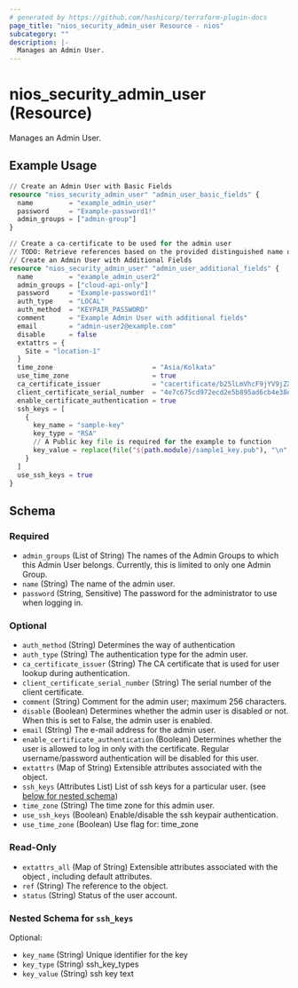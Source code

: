 ```yaml
---
# generated by https://github.com/hashicorp/terraform-plugin-docs
page_title: "nios_security_admin_user Resource - nios"
subcategory: ""
description: |-
  Manages an Admin User.
---
```


# nios_security_admin_user (Resource)

Manages an Admin User.

## Example Usage

```terraform
// Create an Admin User with Basic Fields
resource "nios_security_admin_user" "admin_user_basic_fields" {
  name         = "example_admin_user"
  password     = "Example-password1!"
  admin_groups = ["admin-group"]
}

// Create a ca-certificate to be used for the admin user
// TODO: Retrieve references based on the provided distinguished name of the object: cacertificate
// Create an Admin User with Additional Fields
resource "nios_security_admin_user" "admin_user_additional_fields" {
  name         = "example_admin_user2"
  admin_groups = ["cloud-api-only"]
  password     = "Example-password1!"
  auth_type    = "LOCAL"
  auth_method  = "KEYPAIR_PASSWORD"
  comment      = "Example Admin User with additional fields"
  email        = "admin-user2@example.com"
  disable      = false
  extattrs = {
    Site = "location-1"
  }
  time_zone                         = "Asia/Kolkata"
  use_time_zone                     = true
  ca_certificate_issuer             = "cacertificate/b25lLmVhcF9jYV9jZXJ0JDAuNzg5Y2IyOGVkZDgyMDE5MTYzODljOGQ5MGI2MTM4YmFlNDIxODY1YmY2YWZlMTdiMmEyNDRjNTIwNDRkMGQ3NWFiMGY0MGFjNTBmYzc3ZGMwM2YwOTI2NWRhNDRkYzllMjQ0OTBkZmMyMWEyOWVlYmIxODhlMDFlMWY5OGYwOTg:CN%3D%22ib-root-ca%22"
  client_certificate_serial_number  = "4e7c675cd972ecd2e5b895ad6cb4e38e6d77b4b4"
  enable_certificate_authentication = true
  ssh_keys = [
    {
      key_name = "sample-key"
      key_type = "RSA"
      // A Public key file is required for the example to function
      key_value = replace(file("${path.module}/sample1_key.pub"), "\n", "")
    }
  ]
  use_ssh_keys = true
}
```

<!-- schema generated by tfplugindocs -->
## Schema

### Required

- `admin_groups` (List of String) The names of the Admin Groups to which this Admin User belongs. Currently, this is limited to only one Admin Group.
- `name` (String) The name of the admin user.
- `password` (String, Sensitive) The password for the administrator to use when logging in.

### Optional

- `auth_method` (String) Determines the way of authentication
- `auth_type` (String) The authentication type for the admin user.
- `ca_certificate_issuer` (String) The CA certificate that is used for user lookup during authentication.
- `client_certificate_serial_number` (String) The serial number of the client certificate.
- `comment` (String) Comment for the admin user; maximum 256 characters.
- `disable` (Boolean) Determines whether the admin user is disabled or not. When this is set to False, the admin user is enabled.
- `email` (String) The e-mail address for the admin user.
- `enable_certificate_authentication` (Boolean) Determines whether the user is allowed to log in only with the certificate. Regular username/password authentication will be disabled for this user.
- `extattrs` (Map of String) Extensible attributes associated with the object.
- `ssh_keys` (Attributes List) List of ssh keys for a particular user. (see [below for nested schema](#nestedatt--ssh_keys))
- `time_zone` (String) The time zone for this admin user.
- `use_ssh_keys` (Boolean) Enable/disable the ssh keypair authentication.
- `use_time_zone` (Boolean) Use flag for: time_zone

### Read-Only

- `extattrs_all` (Map of String) Extensible attributes associated with the object , including default attributes.
- `ref` (String) The reference to the object.
- `status` (String) Status of the user account.

<a id="nestedatt--ssh_keys"></a>
### Nested Schema for `ssh_keys`

Optional:

- `key_name` (String) Unique identifier for the key
- `key_type` (String) ssh_key_types
- `key_value` (String) ssh key text
